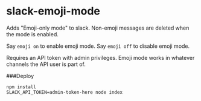 # slack-emoji-mode

Adds "Emoji-only mode" to slack. Non-emoji messages are deleted when the mode is enabled.

Say `emoji on` to enable emoji mode. Say `emoji off` to disable emoji mode.

Requires an API token with admin privileges. Emoji mode works in whatever channels the API user is part of.

###Deploy

	npm install
	SLACK_API_TOKEN=admin-token-here node index
